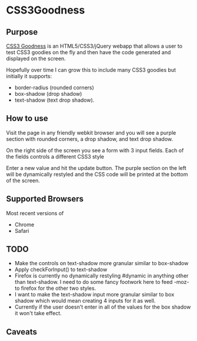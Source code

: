 CSS3Goodness
============

Purpose
-------

[CSS3 Goodness](http://css3goodness.com) is an HTML5/CSS3/jQuery webapp that allows a user to test CSS3 goodies on the fly and then have the code generated and displayed on the screen.

Hopefully over time I can grow this to include many CSS3 goodies but initially
it supports:

- border-radius (rounded corners) 
- box-shadow (drop shadow)
- text-shadow (text drop shadow).

How to use
----------

Visit the page in any friendly webkit browser and you will see a purple section
with rounded corners, a drop shadow, and text drop shadow. 

On the right side of the screen you see a form with 3 input fields. Each of the
fields controls a different CSS3 style

Enter a new value and hit the update button. The purple section on the left will
be dynamically restyled and the CSS code will be printed at the bottom of the
screen.

Supported Browsers
------------------

Most recent versions of

- Chrome
- Safari

TODO
----

- Make the controls on text-shadow more granular similar to box-shadow
- Apply checkForInput() to text-shadow
- Firefox is currently no dynamically restyling #dynamic in anything other than
text-shadow. I need to do some fancy footwork here to feed -moz- to firefox for
the other two styles.
- I want to make the text-shadow input more granular similar to box shadow which
would mean creating 4 inputs for it as well.
- Currently if the user doesn't enter in all of the values for the box shadow it
won't take effect.

Caveats
-------

